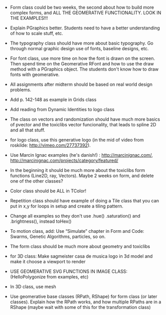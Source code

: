 * Form class could be two weeks, the second about how to build more complex forms, and ALL THE GEOMERATIVE FUNCTIONALITY. LOOK IN THE EXAMPLES!!!
* Explain PGraphics better. Students need to have a better understanding of how to scale stuff, etc.
* The typography class should have more about basic typography. Go through normal graphic design use of fonts, baseline designs, etc.
* For font class, use more time on how the font is drawn on the screen. Then spend time on the Geomerative RFont and how to use the draw method with a PGraphics object. The students don't know how to draw fonts with geomerative.
* All assignments after midterm should be based on real world design problems.
* Add p. 142-148 as example in Grids class
* Add reading from Dynamic Identities to logo class
* The class on vectors and randomization should have much more basics of pvector and the toxiclibs vector funcionality, that leads to spline 2D and all that stuff.

* for logo class, use this generative logo (in the mid of video from roskilde: http://vimeo.com/27737392).
* Use Marcin Ignac examples (he's danish!) : http://marcinignac.com/, http://marcinignac.com/projects/category/featured/
* In the beginning it should be much more about the toxiclibs form functions (Line2D, ray, Vectors). Maybe 2 weeks on form, and delete one of the other classes?
* Color class should be ALL in TColor!
* Repetition class should have example of doing a Tile class that you can put in x,y for loops in setup and create a tiling pattern.
* Change all examples so they don't use .hue() .saturation() and .brightness(), instead toHex()
* To motion class, add: Use “Simulate” chapter in Form and Code: Swarms, Genetic Algorithms, particles, so on.
* The form class should be much more about geometry and toxiclibs
* for 3D class: Make sagmeister casa de musica logo in 3d model and make it choose a viewport to render
* USE GEOMERATIVE SVG FUNCTIONS IN IMAGE CLASS: (HelloPolygonize from examples, etc)
* In 3D class, use mesh
* Use geomerative base classes (RPath, RShape) for form class (or later classes). Explain how the RPath works, and how multiple RPaths are in a RShape (maybe wait with some of this for the transformation class)